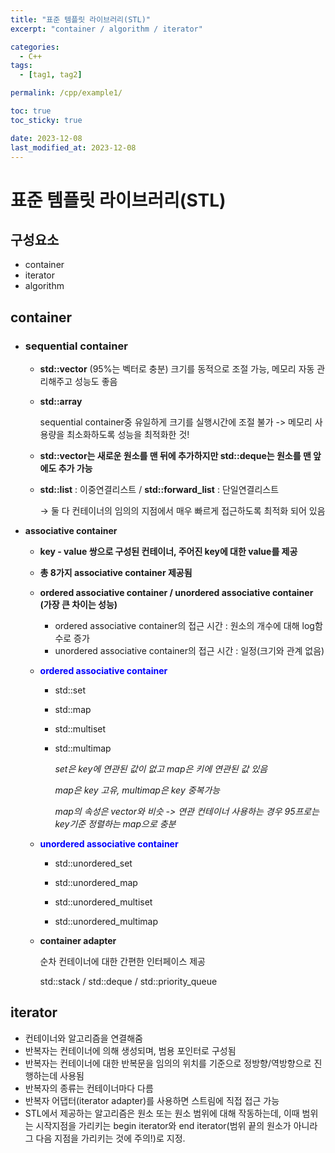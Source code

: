 ```yaml
---
title: "표준 템플릿 라이브러리(STL)"
excerpt: "container / algorithm / iterator"

categories:
  - C++
tags:
  - [tag1, tag2]

permalink: /cpp/example1/

toc: true
toc_sticky: true

date: 2023-12-08
last_modified_at: 2023-12-08
---
```


# 표준 템플릿 라이브러리(STL)
## 구성요소
  - container
  - iterator
  - algorithm

## container
  * ### sequential container
    + **std::vector** (95%는 벡터로 충분)
	      크기를 동적으로 조절 가능,
	      메모리 자동 관리해주고 성능도 좋음
    + **std::array**
      
      sequential container중 유일하게 크기를 실행시간에 조절 불가 -> 메모리 사용량을 최소화하도록 성능을 최적화한 것!
    + **std::vector는 새로운 원소를 맨 뒤에 추가하지만 std::deque는 원소를 맨 앞에도 추가 가능**
    + **std::list** : 이중연결리스트 / **std::forward_list** : 단일연결리스트 
        
      → 둘 다 컨테이너의 임의의 지점에서 매우 빠르게 접근하도록 최적화 되어 있음

  * **associative container**

    + **key - value 쌍으로 구성된 컨테이너, 주어진 key에 대한 value를 제공**

    + **총 8가지 associative container 제공됨**

    + **ordered associative container / unordered associative container (가장 큰 차이는 성능)**

      - ordered associative container의 접근 시간 : 원소의 개수에 대해 log함수로 증가
      - unordered associative container의 접근 시간 : 일정(크기와 관계 없음)
    + **<span style="color:blue">ordered associative container</span>**
      - std::set
      - std::map
      - std::multiset
      - std::multimap

      	*set은 key에 연관된 값이 없고 map은 키에 연관된 값 있음*
				
        *map은 key 고유, multimap은 key 중복가능*
				
        *map의 속성은 vector와 비슷
				-> 연관 컨테이너 사용하는 경우 95프로는 key기준 정렬하는 map으로 충분*

    + **<span style="color:blue">unordered associative container</span>**
      - std::unordered_set

      - std::unordered_map
      
      - std::unordered_multiset
      
      - std::unordered_multimap

    + **container adapter**
	      
      순차 컨테이너에 대한 간편한 인터페이스 제공
		
      std::stack / std::deque / std::priority_queue

## iterator   

- 컨테이너와 알고리즘을 연결해줌
- 반복자는 컨테이너에 의해 생성되며, 범용 포인터로 구성됨
- 반복자는 컨테이너에 대한 반복문을 임의의 위치를 기준으로 정방향/역방향으로 진행하는데 사용됨
- 반복자의 종류는 컨테이너마다 다름
- 반복자 어댑터(iterator adapter)를 사용하면 스트림에 직접 접근 가능
- STL에서 제공하는 알고리즘은 원소 또는 원소 범위에 대해 작동하는데, 이때 범위는 시작지점을 가리키는 begin iterator와 end iterator(범위 끝의 원소가 아니라 그 다음 지점을 가리키는 것에 주의!)로 지정.

